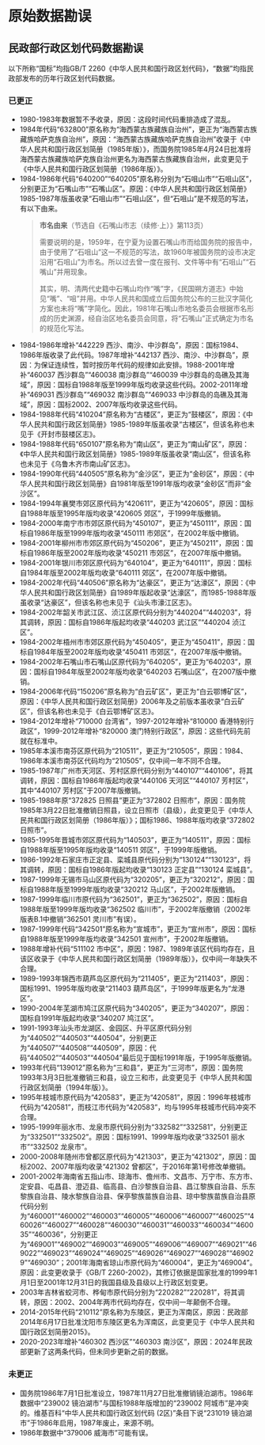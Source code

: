 # 原始数据勘误

## 民政部行政区划代码数据勘误

以下所称“国标”均指GB/T 2260《中华人民共和国行政区划代码》，“数据”均指民政部发布的历年行政区划代码数据。

### 已更正

- 1980-1983年数据暂不予收录，原因：这段时间代码重排造成了混乱。
- 1984年代码“632800”原名称为“海西蒙古族藏族自治州”，更正为“海西蒙古族藏族哈萨克族自治州”，原因：“海西蒙古族藏族哈萨克族自治州”收录于《中华人民共和国行政区划简册（1985年版）》，而国务院1985年4月24日批准将海西蒙古族藏族哈萨克族自治州更名为海西蒙古族藏族自治州，此变更见于《中华人民共和国行政区划简册（1986年版）》。
- 1984-1986年代码“640200”“640205”原名称分别为“石咀山市”“石咀山区”，分别更正为“石嘴山市”“石嘴山区”。原因：《中华人民共和国行政区划简册》1985-1987年版虽收录“石咀山市”“石咀山区”，但“石咀山”是不规范的写法，有以下由来。
    > **市名由来**（节选自《石嘴山市志（续修·上）》第113页）
    >
    > 需要说明的是，1959年，在宁夏为设置石嘴山市而给国务院的报告中，由于使用了“石咀山”这一不规范的写法，故1960年被国务院的设市决定沿用“石咀山”为市名。所以过去曾一度在报刊、文件等中有“石咀山”“石嘴山”并用现象。
    >
    > 其实，明、清两代史籍中石嘴山均作“嘴”字，《民国朔方道志》中始见“嘴”、“咀”并用。中华人民共和国成立后国务院公布的三批汉字简化方案也未将“嘴”字简化。因此，1981年石嘴山市地名委员会根据市名形成的历史渊源，经自治区地名委员会同意，将“石嘴山”正式确定为市名的规范化写法。
- 1984-1986年增补“442229 西沙、南沙、中沙群岛”，原因：国标1984、1986年版收录了此代码。1987年增补“442137 西沙、南沙、中沙群岛”，原因：为保证连续性，暂时按历年代码的规律如此安排。1988-2001年增补“460037 西沙群岛”“460038 南沙群岛”“460039 中沙群岛的岛礁及其海域”，原因：国标自1988年版至1999年版均收录这些代码。2002-2011年增补“469031 西沙群岛”“469032 南沙群岛”“469033 中沙群岛的岛礁及其海域”，原因：国标2002、2007年版均收录这些代码。
- 1984-1988年代码“410204”原名称为“古楼区”，更正为“鼓楼区”，原因：《中华人民共和国行政区划简册》1985-1989年版虽收录“古楼区”，但该名称也未见于《开封市鼓楼区志》。
- 1984-1988年代码“650107”原名称为“南山区”，更正为“南山矿区”，原因：《中华人民共和国行政区划简册》1985-1989年版虽收录“南山区”，但该名称也未见于《乌鲁木齐市南山矿区志》。
- 1984-1990年代码“440505”原名称为“金沙区”，更正为“金砂区”，原因：《中华人民共和国行政区划简册》自1981年版至1991年版均收录“金砂区”而非“金沙区”。
- 1984-1994年襄樊市郊区原代码为“420611”，更正为“420605”，原因：国标自1988年版至1995年版均收录“420605 郊区”，于1999年版撤销。
- 1984-2000年南宁市市郊区原代码为“450107”，更正为“450111”，原因：国标自1986年版至1999年版均收录“450111 市郊区”，在2002年版中撤销。
- 1984-2001年柳州市市郊区原代码为“450206”，更正为“450211”，原因：国标自1986年版至2002年版均收录“450211 市郊区”，在2007年版中撤销。
- 1984-2001年银川市郊区原代码为“640104”，更正为“640111”，原因：国标自1984年版至2002年版均收录“640111 郊区”，在2007年版中撤销。
- 1984-2002年代码“440506”原名称为“达豪区”，更正为“达濠区”，原因：《中华人民共和国行政区划简册》自1989年版起收录“达濠区”，而1985-1988年版虽收录“达豪区”，但该名称也未见于《汕头市濠江区志》。
- 1984-2002年韶关市武江区、浈江区原代码分别为“440204”“440203”，将其调转，原因：国标自1986年版起均收录“440203 武江区”“440204 浈江区”。
- 1984-2002年梧州市市郊区原代码为“450405”，更正为“450411”，原因：国标自1984年版至2002年版均收录“450411 市郊区”，在2007年版中撤销。
- 1984-2002年石嘴山市石嘴山区原代码为“640205”，更正为“640203”，原因：国标自1984年版至2002年版均收录“640203 石嘴山区”，在2007版中撤销。
- 1984-2006年代码“150206”原名称为“白云矿区”，更正为“白云鄂博矿区”，原因：《中华人民共和国行政区划简册》2006年及之前版本虽收录“白云矿区”，但该名称也未见于《白云鄂博矿区志》。
- 1984-2012年增补“710000 台湾省”，1997-2012年增补“810000 香港特别行政区”，1999-2012年增补“820000 澳门特别行政区”，原因：这些代码先前就在标准中。
- 1985年本溪市南芬区原代码为“210511”，更正为“210505”，原因：1984、1986年本溪市南芬区代码均为“210505”，仅中间一年不同不合理。
- 1985-1987年广州市天河区、芳村区原代码分别为“440107”“440106”，将其调转，原因：国标自1986年版起均收录“440106 天河区”“440107 芳村区”，其中“440107 芳村区”于2007年版撤销。
- 1985-1988年原“372825 日照县”更正为“372802 日照市”，原因：国务院1985年3月22日批准撤销日照县，设立日照市（县级），此变更见于《中华人民共和国行政区划简册（1986年版）》；国标1986、1988年版均收录“372802 日照市”。
- 1985-1995年晋城市郊区原代码为“140503”，更正为“140511”，原因：国标自1988年版至1995年版均收录“140511 郊区”，于1999年版撤销。
- 1986-1992年石家庄市正定县、栾城县原代码分别为“130124”“130123”，将其调转，原因：国标自1986年版起均收录“130123 正定县”“130124 栾城县”。
- 1987-1999年无锡市马山区原代码为“320205”，更正为“320212”，原因：国标自1988年版至1999年版均收录“320212 马山区”，于2002年版撤销。
- 1987-1999年临川市原代码为“362501”，更正为“362502”，原因：国标自1988年版至1999年版均收录“362502 临川市”，于2002年版撤销（2002年版表B.1中撤销“362501 灵川市”有误）。
- 1987-1999年代码“342501”原名称为“宣城市”，更正为“宣州市”，原因：国标自1988年版至1999年版均收录“342501 宣州市”，于2002年版撤销。
- 1988年增补代码“511102 市中区”，原因：1987、1989年该区代码均存在，且该区收录于《中华人民共和国行政区划简册（1989年版）》，仅中间一年缺失不合理。
- 1989-1993年锦西市葫芦岛区原代码为“211405”，更正为“211403”，原因：国标1991、1995年版均收录“211403 葫芦岛区”，于1999年版更名为“龙港区”。
- 1990-2004年芜湖市鸠江区原代码为“340205”，更正为“340207”，原因：国标自1991年版起均收录“340207 鸠江区”。
- 1991-1993年汕头市龙湖区、金园区、升平区原代码分别为“440502”“440503”“440504”，分别更正为“440507”“440508”“440509”，原因：代码“440502”“440503”“440504”最后见于国标1991年版，于1995年版撤销。
- 1993年代码“139012”原名称为“三和县”，更正为“三河市”，原因：国务院1993年3月3日批准撤销三和县，设立三和市，此变更见于《中华人民共和国行政区划简册（1994年版）》。
- 1995年枝城市原代码为“420583”，更正为“420581”，原因：1996年枝城市代码为“420581”，而枝江市代码为“420583”，均与1995年枝城市代码冲突不合理。
- 1995-1999年丽水市、龙泉市原代码分别为“332582”“332581”，分别更正为“332501”“332502”。原因：国标1991、1999年版均收录“332501 丽水市”“332502 龙泉市”。
- 2000-2008年随州市曾都区原代码为“421303”，更正为“421302”，原因：国标2002、2007年版均收录“421302 曾都区”，于2016年第1号修改单撤销。
- 2001-2002年海南省五指山市、琼海市、儋州市、文昌市、万宁市、东方市、定安县、屯昌县、澄迈县、临高县、白沙黎族自治县、昌江黎族自治县、乐东黎族自治县、陵水黎族自治县、保亭黎族苗族自治县、琼中黎族苗族自治县原代码分别为“460001”“460002”“460003”“460005”“460006”“460007”“460025”“460026”“460027”“460028”“460030”“460031”“460033”“460034”“460035”“460036”，分别更正为“469001”“469002”“469003”“469005”“469006”“469007”“469021”“469022”“469023”“469024”“469025”“469026”“469027”“469028”“469029”“469030”；2001年海南省琼山市原代码为“460004”，更正为“469004”。原因：此变更收录于《GB/T 2260-2002》，其修订依据是国家批准的1999年1月1日至2001年12月31日的我国县级及县级以上行政区划变更。
- 2003年吉林省蛟河市、桦甸市原代码分别为“220282”“220281”，将其调转，原因：2002、2004年两市代码均存在，仅中间一年颠倒不合理。
- 2014-2015年代码“210112”原名称为东陵区，更正为浑南区，原因：民政部2014年6月17日批准沈阳市东陵区更名为浑南区，此变更见于《中华人民共和国行政区划简册2015》。
- 2020-2023年增补“460302 西沙区”“460303 南沙区”，原因：2024年民政部更新了这两条代码，但未同步更新之前的数据。

### 未更正

- 国务院1986年7月1日批准设立，1987年11月27日批准撤销镜泊湖市。1986年数据中“239002 镜泊湖市”与国标1988年版增加的“239002 阿城市”是冲突的。维基百科“中华人民共和国行政区划代码 (2区)”条目下说“231019 镜泊湖市”于1986年启用，1987年废止，来源不明。
- 1986年数据中“379006 威海市”可能有误。
